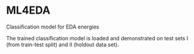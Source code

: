 # ML4EDA
Classification model for EDA energies

The trained classification model is loaded and demonstrated on test sets I (from train-test split) and II (holdout data set).
